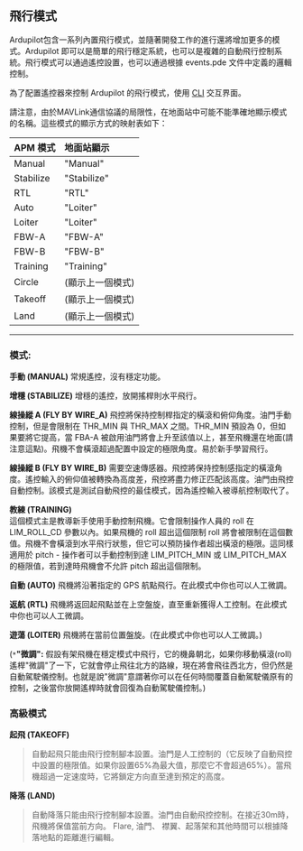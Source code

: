 ## 飛行模式 ##
Ardupilot包含一系列內置飛行模式，並隨著開發工作的進行還將增加更多的模式。Ardupilot 即可以是簡單的飛行穩定系統，也可以是複雜的自動飛行控制系統。飛行模式可以通過遙控設置，也可以通過根據 events.pde 文件中定義的邏輯控制。

為了配置遙控器來控制 Ardupilot 的飛行模式，使用 [CLI](CLIFlightModes.md) 交互界面。

請注意，由於MAVLink通信協議的局限性，在地面站中可能不能準確地顯示模式的名稱。這些模式的顯示方式的映射表如下：

| **APM 模式** | **地面站顯示** |
|:-----------|:----------|
| Manual     | "Manual"  |
| Stabilize  | "Stabilize" |
| RTL        | "RTL"     |
| Auto       | "Loiter"  |
| Loiter     | "Loiter"  |
| FBW-A      | "FBW-A"   |
| FBW-B      | "FBW-B"   |
| Training   | "Training" |
| Circle     | (顯示上一個模式) |
| Takeoff    | (顯示上一個模式) |
| Land       | (顯示上一個模式) |


---


### 模式: ###

**手動 (MANUAL)**
常規遙控，沒有穩定功能。

**增穩 (STABILIZE)**
增穩的遙控，放開搖桿則水平飛行。

**線操縱 A (FLY BY WIRE\_A)**
飛控將保持控制桿指定的橫滾和俯仰角度。油門手動控制，但是會限制在 THR\_MIN 與 THR\_MAX 之間。THR\_MIN 預設為 0，但如果要將它提高，當 FBA-A 被啟用油門將會上升至該值以上，甚至飛機還在地面(請注意這點)。飛機不會橫滾超過配置中設定的極限角度。易於新手學習飛行。

**線操縱 B (FLY BY WIRE\_B)**
需要空速傳感器。飛控將保持控制感指定的橫滾角度。遙控輸入的俯仰值被轉換為高度差，飛控將盡力修正匹配該高度。油門由飛控自動控制。該模式是測試自動飛控的最佳模式，因為遙控輸入被導航控制取代了。

**教練 (TRAINING)**<br />
這個模式主是教導新手使用手動控制飛機。它會限制操作人員的 roll 在 LIM\_ROLL\_CD 參數以內。如果飛機的 roll 超出這個限制 roll 將會被限制在這個數值。飛機不會橫滾到水平飛行狀態，但它可以預防操作者超出橫滾的極限。這同樣適用於 pitch - 操作者可以手動控制到達 LIM\_PITCH\_MIN 或 LIM\_PITCH\_MAX 的極限值，若到達時飛機會不允許 pitch 超出這個限制。

**自動 (AUTO)**
飛機將沿著指定的 GPS 航點飛行。在此模式中你也可以人工微調。

**返航 (RTL)**
飛機將返回起飛點並在上空盤旋，直至重新獲得人工控制。在此模式中你也可以人工微調。

**遊蕩 (LOITER)**
飛機將在當前位置盤旋。(在此模式中你也可以人工微調。)

(`*`**"微調":** 假設有架飛機在穩定模式中飛行，它的機鼻朝北，如果你移動橫滾(roll)遙桿"微調"了一下，它就會停止飛往北方的路線，現在將會飛往西北方，但仍然是自動駕駛儀控制。也就是說"微調"意謂著你可以在任何時間覆蓋自動駕駛儀原有的控制，之後當你放開遙桿時就會回復為自動駕駛儀控制。)


### 高級模式 ###
**起飛 (TAKEOFF)**
> 自動起飛只能由飛行控制腳本設置。油門是人工控制的（它反映了自動飛控中設置的極限值。如果你設置65%為最大值，那麼它不會超過65%）。當飛機超過一定速度時，它將鎖定方向直至達到預定的高度。

**降落 (LAND)**
> 自動降落只能由飛行控制腳本設置。油門由自動飛控控制。在接近30m時，飛機將保值當前方向。 Flare, 油門、 襟翼、起落架和其他時間可以根據降落地點的距離進行編輯。
